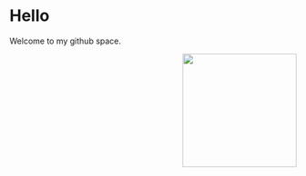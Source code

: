 # Hello

Welcome to my github space.

<div id="header" align="right">
  <img src="https://media.giphy.com/media/CfsHhb5lUjBcLuXmz6/giphy.gif" width="200"/>
</div>
